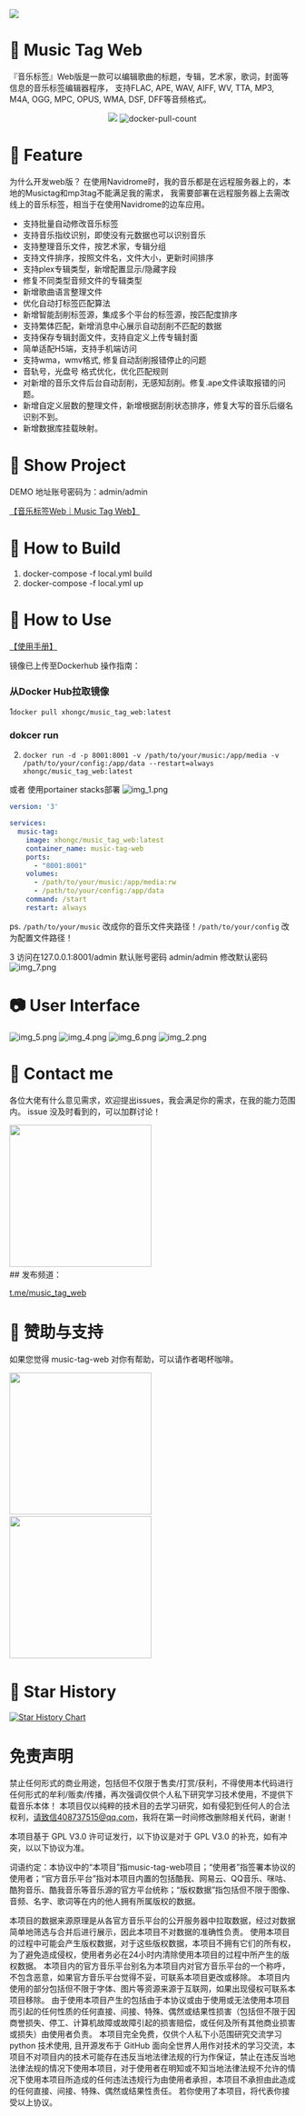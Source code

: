 ![](music-tag.png)

# 🚀 Music Tag Web

『音乐标签』Web版是一款可以编辑歌曲的标题，专辑，艺术家，歌词，封面等信息的音乐标签编辑器程序， 支持FLAC, APE, WAV, AIFF, WV, TTA, MP3, M4A, OGG, MPC, OPUS, WMA, DSF,
DFF等音频格式。
<div class="column" align="middle">
   <img src="https://img.shields.io/github/stars/xhongc/music-tag-web?color=informational&label=Stars">
  <img src="https://img.shields.io/docker/pulls/xhongc/music_tag_web" alt="docker-pull-count" />
</div>

# 🎉 Feature

为什么开发web版？ 在使用Navidrome时，我的音乐都是在远程服务器上的，本地的Musictag和mp3tag不能满足我的需求， 我需要部署在远程服务器上去需改线上的音乐标签，相当于在使用Navidrome的边车应用。

- 支持批量自动修改音乐标签
- 支持音乐指纹识别，即使没有元数据也可以识别音乐
- 支持整理音乐文件，按艺术家，专辑分组
- 支持文件排序，按照文件名，文件大小，更新时间排序
- 支持plex专辑类型，新增配置显示/隐藏字段
- 修复不同类型音频文件的专辑类型
- 新增歌曲语言整理文件
- 优化自动打标签匹配算法
- 新增智能刮削标签源，集成多个平台的标签源，按匹配度排序
- 支持繁体匹配，新增消息中心展示自动刮削不匹配的数据
- 支持保存专辑封面文件，支持自定义上传专辑封面
- 简单适配H5端，支持手机端访问
- 支持wma，wmv格式, 修复自动刮削报错停止的问题
- 音轨号，光盘号 格式优化，优化匹配规则
- 对新增的音乐文件后台自动刮削，无感知刮削。修复.ape文件读取报错的问题。
- 新增自定义层数的整理文件，新增根据刮削状态排序，修复大写的音乐后缀名识别不到。
- 新增数据库挂载映射。

# 🦀 Show Project
DEMO 地址账号密码为：admin/admin

[【音乐标签Web｜Music Tag Web】](http://42.193.218.103:8002/#/)

# 🔨 How to Build

1. docker-compose -f local.yml build
2. docker-compose -f local.yml up

# 💯 How to Use
[【使用手册】](https://xiers-organization.gitbook.io/music-tag-web/)

镜像已上传至Dockerhub 操作指南：

### 从Docker Hub拉取镜像

1`docker pull xhongc/music_tag_web:latest`

### dokcer run

2. `docker run -d -p 8001:8001 -v /path/to/your/music:/app/media -v /path/to/your/config:/app/data --restart=always xhongc/music_tag_web:latest`
   
或者 使用portainer stacks部署
   ![img_1.png](img_1.png)

```yaml
version: '3'

services:
  music-tag:
    image: xhongc/music_tag_web:latest
    container_name: music-tag-web
    ports:
      - "8001:8001"
    volumes:
      - /path/to/your/music:/app/media:rw
      - /path/to/your/config:/app/data
    command: /start
    restart: always
```
ps. `/path/to/your/music` 改成你的音乐文件夹路径！`/path/to/your/config` 改为配置文件路径！

3 访问在127.0.0.1:8001/admin 默认账号密码 admin/admin 修改默认密码
![img_7.png](img_7.png)

# 📷 User Interface
![img_5.png](img_5.png)
![img_4.png](img_4.png)
![img_6.png](img_6.png)
![img_2.png](img_2.png)

# 💬 Contact me
各位大佬有什么意见需求，欢迎提出issues，我会满足你的需求，在我的能力范围内。
issue 没及时看到的，可以加群讨论！
<div>
<img  src="/img_10.png" width="250">  &nbsp;
</div>
## 发布频道：

[t.me/music_tag_web](https://t.me/music_tag_web)

# 💸 赞助与支持
如果您觉得 music-tag-web 对你有帮助，可以请作者喝杯咖啡。
<div>
<img  src="/WechatIMG377.jpg" width="250" >  &nbsp; 
<img  src="/img_8.png" width="250">  &nbsp;
</div>

# 🌟 Star History

[![Star History Chart](https://api.star-history.com/svg?repos=xhongc/music-tag-web&type=Date)](https://star-history.com/#xhongc/music-tag-web&Date)

# 免责声明
禁止任何形式的商业用途，包括但不仅限于售卖/打赏/获利，不得使用本代码进行任何形式的牟利/贩卖/传播，再次强调仅供个人私下研究学习技术使用，不提供下载音乐本体！ 本项目仅以纯粹的技术目的去学习研究，如有侵犯到任何人的合法权利，请致信408737515@qq.com，我将在第一时间修改删除相关代码，谢谢！

本项目基于 GPL V3.0 许可证发行，以下协议是对于 GPL V3.0 的补充，如有冲突，以以下协议为准。

词语约定：本协议中的“本项目”指music-tag-web项目；“使用者”指签署本协议的使用者；“官方音乐平台”指对本项目内置的包括酷我、网易云、QQ音乐、咪咕、酷狗音乐、酷我音乐等音乐源的官方平台统称；“版权数据”指包括但不限于图像、音频、名字、歌词等在内的他人拥有所属版权的数据。

本项目的数据来源原理是从各官方音乐平台的公开服务器中拉取数据，经过对数据简单地筛选与合并后进行展示，因此本项目不对数据的准确性负责。 使用本项目的过程中可能会产生版权数据，对于这些版权数据，本项目不拥有它们的所有权，为了避免造成侵权，使用者务必在24小时内清除使用本项目的过程中所产生的版权数据。 本项目内的官方音乐平台别名为本项目内对官方音乐平台的一个称呼，不包含恶意，如果官方音乐平台觉得不妥，可联系本项目更改或移除。 本项目内使用的部分包括但不限于字体、图片等资源来源于互联网，如果出现侵权可联系本项目移除。 由于使用本项目产生的包括由于本协议或由于使用或无法使用本项目而引起的任何性质的任何直接、间接、特殊、偶然或结果性损害（包括但不限于因商誉损失、停工、计算机故障或故障引起的损害赔偿，或任何及所有其他商业损害或损失）由使用者负责。 本项目完全免费，仅供个人私下小范围研究交流学习 python 技术使用, 且开源发布于 GitHub 面向全世界人用作对技术的学习交流，本项目不对项目内的技术可能存在违反当地法律法规的行为作保证，禁止在违反当地法律法规的情况下使用本项目，对于使用者在明知或不知当地法律法规不允许的情况下使用本项目所造成的任何违法违规行为由使用者承担，本项目不承担由此造成的任何直接、间接、特殊、偶然或结果性责任。 若你使用了本项目，将代表你接受以上协议。
